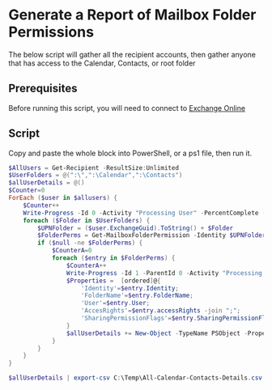 # Generate a Report of Mailbox Folder Permissions

The below script will gather all the recipient accounts, then gather anyone that has access to the Calendar, Contacts, or root folder

## Prerequisites

Before running this script, you will need to connect to [Exchange Online](../1%20Global/ExchangeOnlineManagement.md)

## Script

Copy and paste the whole block into PowerShell, or a ps1 file, then run it.

```PowerShell
$AllUsers = Get-Recipient -ResultSize:Unlimited
$UserFolders = @(":\",":\Calendar",":\Contacts")
$allUserDetails = @()
$Counter=0
ForEach ($user in $allusers) {
    $Counter++
    Write-Progress -Id 0 -Activity "Processing User" -PercentComplete (($Counter / $allusers.count) * 100)
    foreach ($Folder in $UserFolders) {
        $UPNFolder = ($user.ExchangeGuid).ToString() + $Folder
        $FolderPerms = Get-MailboxFolderPermission -Identity $UPNFolder
        if ($null -ne $FolderPerms) {
            $CounterA=0
            foreach ($entry in $FolderPerms) {
                $CounterA++
                Write-Progress -Id 1 -ParentId 0 -Activity "Processing Folder" -PercentComplete (($CounterA / $FolderPerms.count) * 100)
                $Properties =  [ordered]@{
                    'Identity'=$entry.Identity;
                    'FolderName'=$entry.FolderName;
                    'User'=$entry.User;
                    'AccesRights'=$entry.accessRights -join ";";
                    'SharingPermissionFlags'=$entry.SharingPermissionFlags
                }
                $allUserDetails += New-Object -TypeName PSObject -Property $Properties
            }
        }
    }
}

$allUserDetails | export-csv C:\Temp\All-Calendar-Contacts-Details.csv -NoTypeInformation
```
